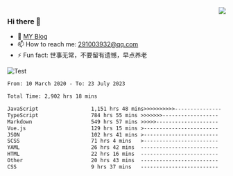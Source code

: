 <img align='right' src='https://github-readme-stats.vercel.app/api?username=niaogege&show_icons=true&theme=radical'/>

### Hi there 👋

- 🌱 [MY Blog](https://bythewayer.com/)
- 📫 How to reach me: 291003932@qq.com
- ⚡ Fun fact:  世事无常，不要留有遗憾，早点养老

![Test](https://github-readme-stats.vercel.app/api/top-langs/?username=niaogege&layout=compact)

<!--START_SECTION:waka-->

```txt
From: 10 March 2020 - To: 23 July 2023

Total Time: 2,902 hrs 18 mins

JavaScript                 1,151 hrs 48 mins>>>>>>>>>>---------------   39.69 %
TypeScript                 784 hrs 55 mins >>>>>>>------------------   27.04 %
Markdown                   549 hrs 57 mins >>>>>--------------------   18.95 %
Vue.js                     129 hrs 15 mins >------------------------   04.45 %
JSON                       102 hrs 41 mins >------------------------   03.54 %
SCSS                       71 hrs 4 mins   >------------------------   02.45 %
YAML                       26 hrs 42 mins  -------------------------   00.92 %
HTML                       22 hrs 16 mins  -------------------------   00.77 %
Other                      20 hrs 43 mins  -------------------------   00.71 %
CSS                        9 hrs 37 mins   -------------------------   00.33 %
```

<!--END_SECTION:waka-->
